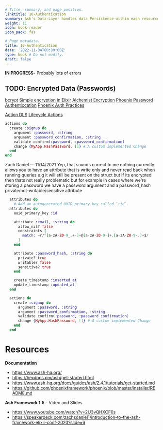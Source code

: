```yaml
---
# Title, summary, and page position.
linktitle: 10-Authentication
summary: Ash's Data-Layer handles data Persistence within each resource.
weight: 11
icon: book-reader
icon_pack: fas

# Page metadata.
title: 10-Authentication
date: '2022-11-04T00:00:00Z'
type: book # Do not modify.
draft: false
---
```


**IN PROGRESS**- Probably lots of errors

## TODO: Encrypted Data (Passwords)

[bcrypt](https://hexdocs.pm/bcrypt_elixir/Bcrypt.html)
[Simple encryption in Elixir](https://a4word.com/articles/safetybox)
[Alchemist Encryption](https://alchemist.camp/episodes/passwords-associations-statwatch)
[Phoenix Password Authenticcation](https://abulasar.com/api-authentication-in-elixir-phoenix-part-1)
[Phoenix Auth Practices](https://medium.com/wttj-tech/elixirs-best-practices-achieve-secure-authentication-8961f60effc7)

[Action DLS](https://hexdocs.pm/ash/Ash.Resource.Dsl.html)
[Lifecycle Actions](https://hexdocs.pm/ash/actions.html#create-update-destroy-actions)

```elixir
actions do
  create :signup do
    argument :password, :string
    argument :password_confirmation, :string
    validate confirm(:password, :password_confirmation)
    change {MyApp.HashPassword, []} # A custom implemented Change
  end
end
```

Zach Daniel — 11/14/2021
Yep, that sounds correct to me
nothing currently allows you to have an attribute that is write only and never read back when running queries
e.g it will still be present on the struct
but if its encrypted then thats not really problematic
but for example in cases where we're storing a password we have a password argument and a password_hash private/not-writable/sensitive attribute

```elixir
  attributes do
    # Add an autogenerated UUID primary key called `:id`.
  attributes do
    uuid_primary_key :id

    attribute :email, :string do
      allow_nil? false
      constraints [
        match: ~r/^[a-zA-Z0-9_.+-]+@[a-zA-Z0-9-]+.[a-zA-Z0-9-.]+$/
      ]
    end

    attribute :password_hash, :string do
      private? true
      writable? false
      sensitive? true
    end

    create_timestamp :inserted_at
    update_timestamp :updated_at
  end

  actions do
    create :signup do
      argument :password, :string
      argument :password_confirmation, :string
      validate confirm(:password, :password_confirmation)
      change {MyApp.HashPassword, []} # A custom implemented Change
    end
  end
```

# Resources

**Documentation**

* <https://www.ash-hq.org/>
* <https://hexdocs.pm/ash/get-started.html>
* <https://www.ash-hq.org/docs/guides/ash/2.4.1/tutorials/get-started.md>
* <https://github.com/phoenixframework/phoenix/blob/master/installer/README.md>

**Ash Framework 1.5** - Video and Slides

* <https://www.youtube.com/watch?v=2U3vQHXCF0s>
* <https://speakerdeck.com/zachsdaniel1/introduction-to-the-ash-framework-elixir-conf-2020?slide=6>
